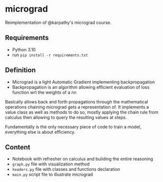# micrograd

Reimplementation of @karpathy's micrograd course.

## Requirements

* Python 3.10
* run `pip install -r requirements.txt`

## Definition

* Micrograd is a light Automatic Gradient implementing backpropagation
* Backpropagation is an algorithm allowing efficient evaluation of loss function wrt the weights of a nn

Basically allows back and forth propagations through the mathematical operations chaining micrograd gets a representation of.
It implements a value class as well as methods to do so, mostly applying the chain rule from calculus then allowing to query the resulting values at steps.

Fundamentally is the only necessary piece of code to train a model, everything else is about efficiency.

## Content

* Notebook with refresher on calculus and building the entire reasoning
* `graph.py` file with visualization method
* `headers.py` file with classes and functions declaration
* `main.py` script file to illustrate micrograd
